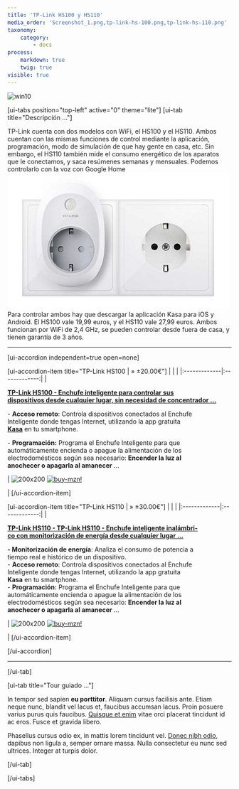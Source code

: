 ```yaml
---
title: 'TP-Link HS100 y HS110'
media_order: 'Screenshot_1.png,tp-link-hs-100.png,tp-link-hs-110.png'
taxonomy:
    category:
        - docs
process:
    markdown: true
    twig: true
visible: true
---
```


![win10](image://os-compat.png)

[ui-tabs position="top-left" active="0" theme="lite"]
[ui-tab title="Descripción ..."]

TP-Link cuenta con dos modelos con WiFi, el HS100 y el HS110. Ambos cuentan con las mismas funciones de control mediante la aplicación, programación, modo de simulación de que hay gente en casa, etc. Sin embargo, el HS110 también mide el consumo energético de los aparatos que le conectamos, y saca resúmenes semanas y mensuales. Podemos controlarlo con la voz con Google Home
![](Screenshot_1.png)
Para controlar ambos hay que descargar la aplicación Kasa para iOS y Android. El HS100 vale 19,99 euros, y el HS110 vale 27,99 euros. Ambos funcionan por WiFi de 2,4 GHz, se pueden controlar desde fuera de casa, y tienen garantía de 3 años.

---

[ui-accordion independent=true open=none]

[ui-accordion-item title="TP-Link HS100 | » ±20.00€"]
|  |  |
|:-------------|:-------------:|
| <p>[**TP-Link HS100 - Enchufe inteligente para controlar sus<br />dispositivos desde cualquier lugar, sin necesidad de concentrador ...**](https://amzn.to/2Lj7sHB)</p><p>- **Acceso remoto**: Controla dispositivos conectados al Enchufe<br/>Inteligente donde tengas Internet, utilizando la app gratuita<br/>**[Kasa](http://bit.ly/2YgEx8L)** en tu smartphone.</p><p>- **Programación:** Programa el Enchufe Inteligente para que<br/>automáticamente encienda o apague la alimentación de los<br/> electrodomésticos según sea necesario: **Encender la luz al <br/>anochecer o apagarla al amanecer** ...</p> | ![200x200][amzn-TPL-HS100] [![buy-mzn!][buy-mzn]](https://amzn.to/2Lj7sHB)</p> |
[/ui-accordion-item]

[ui-accordion-item title="TP-Link HS110 | » ±30.00€"]
|  |  |
|:-------------|:-------------:|
| <p>[**TP-Link HS110 - TP-Link HS110 - Enchufe inteligente inalámbri-<br/>co con monitorización de energía desde cualquier lugar ...**](https://amzn.to/2Lj7sHB)</p><p>**- Monitorización de energía**: Analiza el consumo de potencia a<br />tiempo real e histórico de un dispositivo.<br/>- **Acceso remoto**: Controla dispositivos conectados al Enchufe<br/>Inteligente donde tengas Internet, utilizando la app gratuita<br/>**Kasa** en tu smartphone.<br/>- **Programación:** Programa el Enchufe Inteligente para que<br/>automáticamente encienda o apague la alimentación de los<br/> electrodomésticos según sea necesario: **Encender la luz al <br/>anochecer o apagarla al amanecer** ...</p> | ![200x200][amzn-TPL-HS110] [![buy-mzn!][buy-mzn]](https://amzn.to/2LjHwve)</p> |
[/ui-accordion-item]

[/ui-accordion]

<!--- REFERENCIA A IMAGENES AL PIE DEl ARTÍCULO --->

[amzn-TPL-HS100]: user://pages/03.Enchufes+Inteligentes/03.TP-Link+HS100+y+HS110/tp-link-hs-100.png?lightbox=1024&cropResize=200,200
[amzn-TPL-HS110]: user://pages/03.Enchufes+Inteligentes/03.TP-Link+HS100+y+HS110/tp-link-hs-110.png?lightbox=1024&cropResize=200,200
[buy-mzn]: https://dabuttonfactory.com/button.png?t=Comprar+en+AMAZON!&f=Roboto-Bold&ts=18&tc=fff&w=200&h=40&c=5&bgt=unicolored&bgc=037ba2

---

[/ui-tab]

[ui-tab title="Tour guiado ..."]

In tempor sed sapien **eu porttitor**. Aliquam cursus facilisis ante. Etiam neque nunc, blandit vel lacus et, faucibus accumsan lacus. Proin posuere varius purus quis faucibus. [Quisque et enim](#) vitae orci placerat tincidunt id ac eros. Fusce et gravida libero. 

Phasellus cursus odio ex, in mattis lorem tincidunt vel. [Donec nibh odio](#), dapibus non ligula a, semper ornare massa. Nulla consectetur eu nunc sed ultrices. Integer at turpis dolor.

[/ui-tab]

[/ui-tabs]